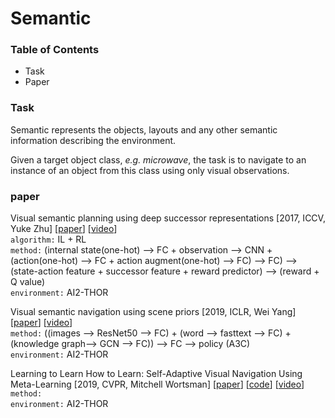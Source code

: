 # Semantic

### Table of Contents
- Task
- Paper

### Task
Semantic represents the objects, layouts and any other semantic information describing the environment.

Given a target object class, *e.g. microwave*, the task is to navigate to an instance of an object from this class using only visual observations.

### paper

Visual semantic planning using deep successor representations \[2017, ICCV, Yuke Zhu\] \[[paper](http://openaccess.thecvf.com/content_ICCV_2017/papers/Zhu_Visual_Semantic_Planning_ICCV_2017_paper.pdf)\] \[[video](https://www.youtube.com/watch?v=_2pYVw6ATKo)\]<br/>
`algorithm:` IL + RL<br/>
`method:` (internal state(one-hot) --> FC + observation --> CNN + (action(one-hot) --> FC + action augment(one-hot) --> FC) --> FC) --> (state-action feature + successor feature + reward predictor) --> (reward + Q value)<br/>
`environment:` AI2-THOR

Visual semantic navigation using scene priors \[2019, ICLR, Wei Yang\] \[[paper](https://arxiv.org/pdf/1810.06543.pdf)\] \[[video](https://www.youtube.com/watch?v=otKjuO805dE&feature=youtu.be)\]<br/>
`method:` ((images --> ResNet50 --> FC) + (word --> fasttext --> FC) + (knowledge graph--> GCN --> FC)) --> FC --> policy (A3C)<br/>
`environment:` AI2-THOR

Learning to Learn How to Learn: Self-Adaptive Visual Navigation Using Meta-Learning \[2019, CVPR, Mitchell Wortsman\] \[[paper](http://openaccess.thecvf.com/content_CVPR_2019/papers/Wortsman_Learning_to_Learn_How_to_Learn_Self-Adaptive_Visual_Navigation_Using_CVPR_2019_paper.pdf)\] \[[code](https://github.com/allenai/savn)\] \[[video](https://www.youtube.com/watch?v=-Ba6ZRMcxEE&feature=youtu.be)\]<br/>
`method:`<br/>
`environment:` AI2-THOR








